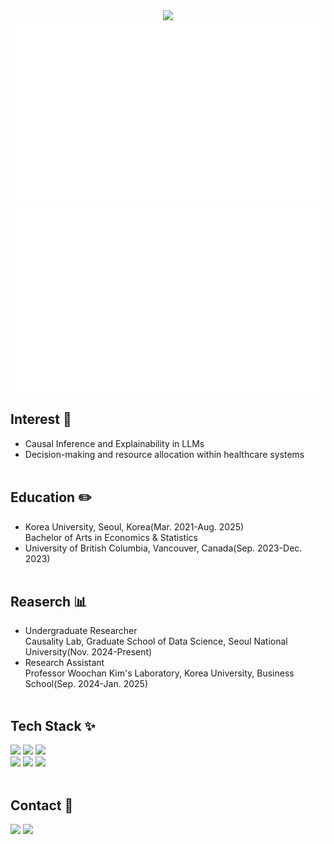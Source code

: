 <div align="center">
    <img src="https://capsule-render.vercel.app/api?type=venom&color=ADD8E6&height=300&section=header&text=Jiwon%20Matilda%20Bae&desc=Data%20Scientist%20in%20Healthcare%20Economics&descSize=20&descAlign=70&descAlignY=70&fontColor=4682B4&fontSize=80" />
</div>


<div align="center">
    <img src="https://github.com/MatildaBae/github-stats-transparent/blob/output/generated/overview.svg#gh-light-mode-only" />
    <img src="https://github.com/MatildaBae/github-stats-transparent/blob/output/generated/languages.svg#gh-light-mode-only" />
</div>


## Interest 🧐
- Causal Inference and Explainability in LLMs <br>
- Decision-making and resource allocation within healthcare systems
<br> <br>


## Education ✏️
- Korea University, Seoul, Korea(Mar. 2021-Aug. 2025) <br> Bachelor of Arts in Economics & Statistics <br>
- University of British Columbia, Vancouver, Canada(Sep. 2023-Dec. 2023)
<br> <br>

## Reaserch 📊
- Undergraduate Researcher <br> Causality Lab, Graduate School of Data Science, Seoul National University(Nov. 2024-Present) <br>
- Research Assistant <br> Professor Woochan Kim's Laboratory, Korea University, Business School(Sep. 2024-Jan. 2025)
<br> <br>

## Tech Stack ✨
<img src="https://img.shields.io/badge/Python-3776AB?style=for-the-badge&logo=Python&logoColor=white"> <img src="https://img.shields.io/badge/R-276DC3?style=for-the-badge&logo=R&logoColor=white"> <img src="https://img.shields.io/badge/C-A8B9CC?style=for-the-badge&logo=C&logoColor=white">
<br>
<img src="https://img.shields.io/badge/GitHub-181717?style=for-the-badge&logo=GitHub&logoColor=white">
<img src="https://img.shields.io/badge/Google Colab-F9AB00?style=for-the-badge&logo=Google Colab&logoColor=white">
<img src="https://img.shields.io/badge/Slack-4A154B?style=for-the-badge&logo=Slack&logoColor=white">
<br> <br>

## Contact 💬
<a href="mailto:com0901226@korea.ac.kr">
<img src="https://img.shields.io/badge/Gmail-EA4335?style=for-the-badge&logo=Gmail&logoColor=white&link=mailto:com0901226@korea.ac.kr"/></a>
<a href="https://www.instagram.com/matildabae_/">
<img src="https://img.shields.io/badge/Instagram-E4405F?style=for-the-badge&logo=Instagram&logoColor=white&link="https://www.instagram.com/matildabae_/"/></a> 
<br> <br>
